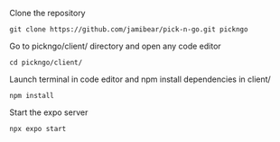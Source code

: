 Clone the repository
```
git clone https://github.com/jamibear/pick-n-go.git pickngo
```
Go to pickngo/client/ directory and open any code editor

```
cd pickngo/client/
```
Launch terminal in code editor and npm install dependencies in client/

```
npm install
```
Start the expo server
```
npx expo start
```
